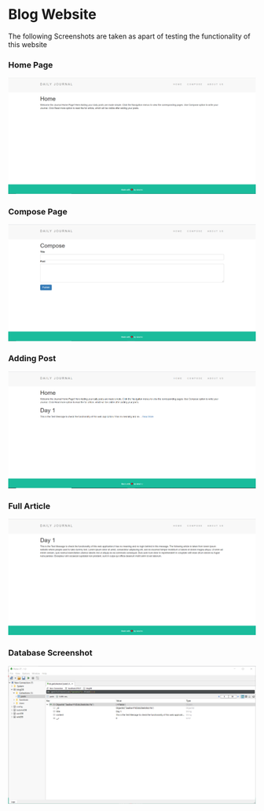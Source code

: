 # Blog Website

The following Screenshots are taken as apart of testing the functionality of this website

### Home Page

![](Blog_Screenshots/Home_Page.PNG)

### Compose Page

![](Blog_Screenshots/Compose_Page.PNG)

### Adding Post

![](Blog_Screenshots/Updated_HomePage.PNG)

### Full Article

![](Blog_Screenshots/Full_Article.PNG)

### Database Screenshot

![](Blog_Screenshots/Db_Image.PNG)
